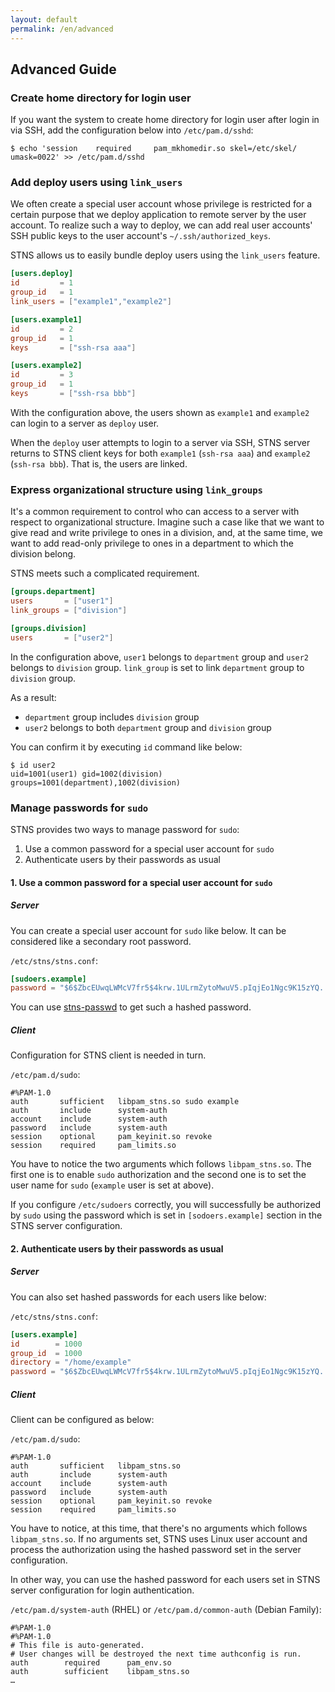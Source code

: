 ```yaml
---
layout: default
permalink: /en/advanced
---
```


## Advanced Guide

### Create home directory for login user

If you want the system to create home directory for login user after login in via SSH, add the configuration below into `/etc/pam.d/sshd`:

```
$ echo 'session    required     pam_mkhomedir.so skel=/etc/skel/ umask=0022' >> /etc/pam.d/sshd
```

### Add deploy users using `link_users`

We often create a special user account whose privilege is restricted for a certain purpose that we deploy application to remote server by the user account. To realize such a way to deploy, we can add real user accounts' SSH public keys to the user account's `~/.ssh/authorized_keys`.

STNS allows us to easily bundle deploy users using the `link_users` feature.

```toml
[users.deploy]
id         = 1
group_id   = 1
link_users = ["example1","example2"]

[users.example1]
id         = 2
group_id   = 1
keys       = ["ssh-rsa aaa"]

[users.example2]
id         = 3
group_id   = 1
keys       = ["ssh-rsa bbb"]
```

With the configuration above, the users shown as `example1` and `example2` can login to a server as `deploy` user.

When the `deploy` user attempts to login to a server via SSH, STNS server returns to STNS client keys for both `example1` (`ssh-rsa aaa`) and `example2` (`ssh-rsa bbb`). That is, the users are linked.

### Express organizational structure using `link_groups`

It's a common requirement to control who can access to a server with respect to organizational structure. Imagine such a case like that we want to give read and write privilege to ones in a division, and, at the same time, we want to add read-only privilege to ones in a department to which the division belong.

STNS meets such a complicated requirement.

```toml
[groups.department]
users       = ["user1"]
link_groups = ["division"]

[groups.division]
users       = ["user2"]
```

In the configuration above, `user1` belongs to `department` group and `user2` belongs to `division` group. `link_group` is set to link `department` group to `division` group.

As a result:

* `department` group includes `division` group
* `user2` belongs to both `department` group and `division` group

You can confirm it by executing `id` command like below:

```
$ id user2
uid=1001(user1) gid=1002(division) groups=1001(department),1002(division)
```

### Manage passwords for `sudo`

STNS provides two ways to manage password for `sudo`:

1. Use a common password for a special user account for `sudo`
2. Authenticate users by their passwords as usual

#### 1. Use a common password for a special user account for `sudo`

##### Server

You can create a special user account for `sudo` like below. It can be considered like a secondary root password.

`/etc/stns/stns.conf`:

```toml
[sudoers.example]
password = "$6$ZbcEUwqLWMcV7fr5$4krw.1ULrmZytoMwuV5.pIqjEo1Ngc9K15zYQ..."
```
You can use [stns-passwd](https://github.com/STNS/stns-passwd) to get such a hashed password.

##### Client

Configuration for STNS client is needed in turn.

`/etc/pam.d/sudo`:

```
#%PAM-1.0
auth       sufficient   libpam_stns.so sudo example
auth       include      system-auth
account    include      system-auth
password   include      system-auth
session    optional     pam_keyinit.so revoke
session    required     pam_limits.so
```

You have to notice the two arguments which follows `libpam_stns.so`. The first one is to enable `sudo` authorization and the second one is to set the user name for `sudo` (`example` user is set at above).

If you configure `/etc/sudoers` correctly, you will successfully be authorized by `sudo` using the password which is set in `[sodoers.example]` section in the STNS server configuration.

#### 2. Authenticate users by their passwords as usual

##### Server

You can also set hashed passwords for each users like below:

`/etc/stns/stns.conf`:

```toml
[users.example]
id        = 1000
group_id  = 1000
directory = "/home/example"
password = "$6$ZbcEUwqLWMcV7fr5$4krw.1ULrmZytoMwuV5.pIqjEo1Ngc9K15zYQ..."
```

##### Client

Client can be configured as below:

`/etc/pam.d/sudo`:

```
#%PAM-1.0
auth       sufficient   libpam_stns.so
auth       include      system-auth
account    include      system-auth
password   include      system-auth
session    optional     pam_keyinit.so revoke
session    required     pam_limits.so
```

You have to notice, at this time, that there's no arguments which follows `libpam_stns.so`. If no arguments set, STNS uses Linux user account and process the authorization using the hashed password set in the server configuration.

In other way, you can use the hashed password for each users set in STNS server configuration for login authentication.

`/etc/pam.d/system-auth` (RHEL) or `/etc/pam.d/common-auth` (Debian Family):

```
#%PAM-1.0
#%PAM-1.0
# This file is auto-generated.
# User changes will be destroyed the next time authconfig is run.
auth        required      pam_env.so
auth        sufficient    libpam_stns.so
…
```

